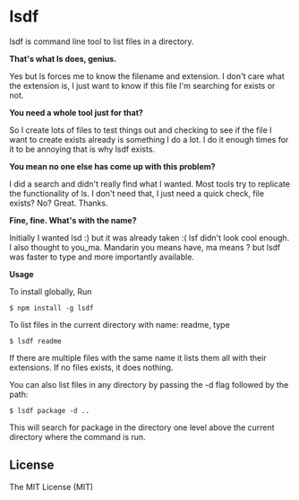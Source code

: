 # lsdf

lsdf is command line tool to list files in a directory.

**That's what ls does, genius.**

Yes but ls forces me to know the filename and extension. I don't care what the extension is, I just want to know if this file I'm searching for exists or not.

**You need a whole tool just for that?**

So I create lots of files to test things out and checking to see if the file I want to create exists already is something I do a lot. I do it enough times for it to be annoying that is why lsdf exists.

**You mean no one else has come up with this problem?**

I did a search and didn't really find what I wanted. Most tools try to replicate the functionality of ls. I don't need that, I just need a quick check, file exists? No? Great. Thanks.

**Fine, fine. What's with the name?**

Initially I wanted lsd :) but it was already taken :( lsf didn't look cool enough. I also thought to you_ma. Mandarin you means have, ma means ? but lsdf was faster to type and more importantly available.


**Usage**

To install globally, Run
```
$ npm install -g lsdf
```

To list files in the current directory with name: readme, type
```
$ lsdf readme
```
If there are multiple files with the same name it lists them all with their extensions. If no files exists, it does nothing.

You can also list files in any directory by passing the -d flag followed by the path:
```
$ lsdf package -d ..
```
This will search for package in the directory one level above the current directory where the command is run.

## License
The MIT License (MIT)
